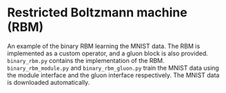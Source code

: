 # Restricted Boltzmann machine (RBM)

An example of the binary RBM learning the MNIST data. The RBM is implemented as a custom operator, and a gluon block is also provided. `binary_rbm.py` contains the implementation of the RBM. `binary_rbm_module.py` and `binary_rbm_gluon.py` train the MNIST data using the module interface and the gluon interface respectively. The MNIST data is downloaded automatically.
